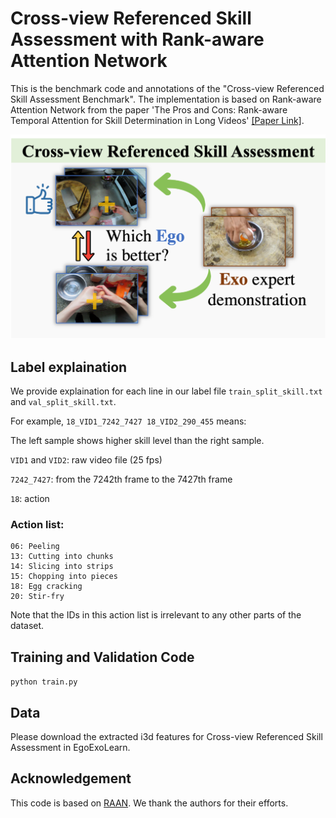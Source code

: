 # Cross-view Referenced Skill Assessment with Rank-aware Attention Network
This is the benchmark code and annotations of the "Cross-view Referenced Skill Assessment Benchmark". The implementation is based on Rank-aware Attention Network from the paper 'The Pros and Cons: Rank-aware Temporal Attention for Skill Determination in Long Videos' [[Paper Link]](https://arxiv.org/abs/1812.05538).

![teaser](./assets/skill.png)

## Label explaination

We provide explaination for each line in our label file ```train_split_skill.txt``` and ```val_split_skill.txt```.

For example, ```18_VID1_7242_7427 18_VID2_290_455``` means:

The left sample shows higher skill level than the right sample.

```VID1``` and ```VID2```: raw video file (25 fps)

```7242_7427```: from the 7242th frame to the 7427th frame

```18```: action

### Action list:
```
06: Peeling
13: Cutting into chunks
14: Slicing into strips
15: Chopping into pieces
18: Egg cracking
20: Stir-fry
```
Note that the IDs in this action list is irrelevant to any other parts of the dataset.


## Training and Validation Code

```python train.py```

## Data
Please download the extracted i3d features for Cross-view Referenced Skill Assessment in EgoExoLearn.

## Acknowledgement
This code is based on [RAAN](https://github.com/hazeld/rank-aware-attention-network).
We thank the authors for their efforts.